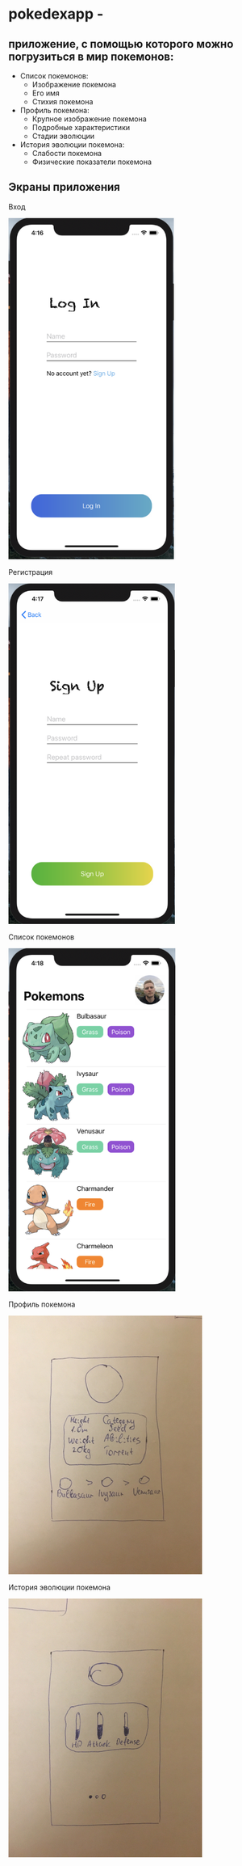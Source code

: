 # pokedexapp -
## приложение, с помощью которого можно погрузиться в мир покемонов:
* Список покемонов:  
    * Изображение покемона
    * Его имя  
    * Стихия покемона   
* Профиль покемона:  
    * Крупное изображение покемона   
    * Подробные характеристики  
    * Стадии эволюции    
* История эволюции покемона:  
    * Слабости покемона    
    * Физические показатели покемона    
    
## Экраны приложения
<div>
    <div>
    <p>Вход</p>   
    <a href="url"><img src="https://github.com/Paulik8/pokedexapp/blob/master/screenshots/login.png" height="675" width="328"></a> 
    </div>
    <div>
    <div>
    <p>Регистрация</p>   
    <a href="url"><img src="https://github.com/Paulik8/pokedexapp/blob/master/screenshots/signup.png" height="674" width="330"></a> 
    </div>
    <div>
    <p>Список покемонов</p>   
    <a href="url"><img src="https://github.com/Paulik8/pokedexapp/blob/master/screenshots/list.png" height="679" width="331"></a> 
    </div>
    <div>
    <p>Профиль покемона</p> 
    <a href="url"><img src="https://github.com/Paulik8/pokedexapp/blob/master/screenshots/info.jpg" height="512" width="384"></a> 
    </div>
    <div>
    <p>История эволюции покемона </p> 
    <a href="url"><img src="https://github.com/Paulik8/pokedexapp/blob/master/screenshots/evolution.jpg" height="512" width="384"></a> 
    </div>
</div>
    
